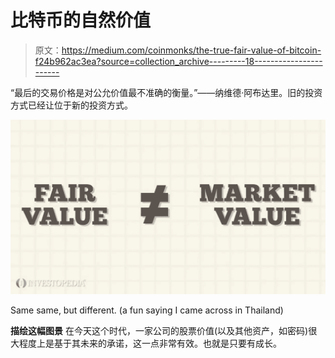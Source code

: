 # 比特币的自然价值

> 原文：<https://medium.com/coinmonks/the-true-fair-value-of-bitcoin-f24b962ac3ea?source=collection_archive---------18----------------------->

“最后的交易价格是对公允价值最不准确的衡量。”——纳维德·阿布达里。旧的投资方式已经让位于新的投资方式。

![](img/e390e1e3afbba6b5f60caab44e3eaab1.png)

Same same, but different. (a fun saying I came across in Thailand)

**描绘这幅图景**
在今天这个时代，一家公司的股票价值(以及其他资产，如密码)很大程度上是基于其未来的承诺，这一点非常有效。也就是只要有成长。